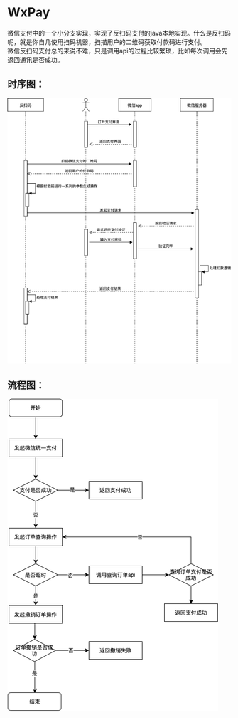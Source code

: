 # WxPay
微信支付中的一个小分支实现，实现了反扫码支付的java本地实现。什么是反扫码呢，就是你自几使用扫码机器，扫描用户的二维码获取付款码进行支付。  
微信反扫码支付总的来说不难，只是调用api的过程比较繁琐，比如每次调用会先返回通讯是否成功。
## 时序图：
![时序图](picture/微信反扫码时序图.png)
## 流程图：
![流程图](picture/微信反扫码流程图.png)
